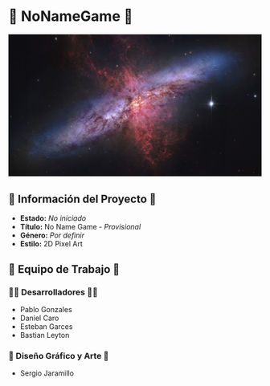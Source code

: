 # 👾 NoNameGame 👾
![Wallpaper Pattern](Wallpaper/wallhaven-39vx9y.jpg)
##
## 📖 Información del Proyecto 📖
- **Estado:** _No iniciado_
- **Título:** No Name Game - _Provisional_
- **Género:** _Por definir_
- **Estilo:** 2D Pixel Art
##
## 👤 Equipo de Trabajo 👤
### 👨‍💻 Desarrolladores 👨‍💻
- Pablo Gonzales
- Daniel Caro
- Esteban Garces
- Bastian Leyton
### 🎨 Diseño Gráfico y Arte 🎨
- Sergio Jaramillo

